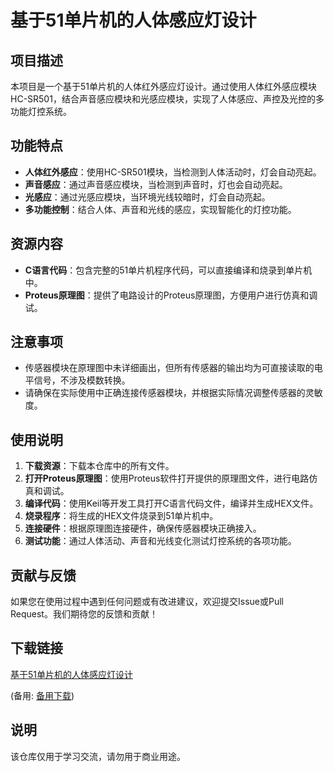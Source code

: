 # 基于51单片机的人体感应灯设计

## 项目描述

本项目是一个基于51单片机的人体红外感应灯设计。通过使用人体红外感应模块HC-SR501，结合声音感应模块和光感应模块，实现了人体感应、声控及光控的多功能灯控系统。

## 功能特点

- **人体红外感应**：使用HC-SR501模块，当检测到人体活动时，灯会自动亮起。
- **声音感应**：通过声音感应模块，当检测到声音时，灯也会自动亮起。
- **光感应**：通过光感应模块，当环境光线较暗时，灯会自动亮起。
- **多功能控制**：结合人体、声音和光线的感应，实现智能化的灯控功能。

## 资源内容

- **C语言代码**：包含完整的51单片机程序代码，可以直接编译和烧录到单片机中。
- **Proteus原理图**：提供了电路设计的Proteus原理图，方便用户进行仿真和调试。

## 注意事项

- 传感器模块在原理图中未详细画出，但所有传感器的输出均为可直接读取的电平信号，不涉及模数转换。
- 请确保在实际使用中正确连接传感器模块，并根据实际情况调整传感器的灵敏度。

## 使用说明

1. **下载资源**：下载本仓库中的所有文件。
2. **打开Proteus原理图**：使用Proteus软件打开提供的原理图文件，进行电路仿真和调试。
3. **编译代码**：使用Keil等开发工具打开C语言代码文件，编译并生成HEX文件。
4. **烧录程序**：将生成的HEX文件烧录到51单片机中。
5. **连接硬件**：根据原理图连接硬件，确保传感器模块正确接入。
6. **测试功能**：通过人体活动、声音和光线变化测试灯控系统的各项功能。

## 贡献与反馈

如果您在使用过程中遇到任何问题或有改进建议，欢迎提交Issue或Pull Request。我们期待您的反馈和贡献！

## 下载链接
[基于51单片机的人体感应灯设计](https://pan.quark.cn/s/ef023868724e) 

(备用: [备用下载](https://pan.baidu.com/s/1HWP_SbBkb5MEQCjNa8PNbA?pwd=1234))

## 说明

该仓库仅用于学习交流，请勿用于商业用途。

